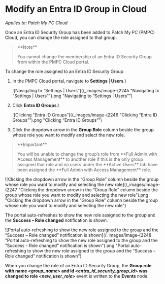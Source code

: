 # Modify an Entra ID Group in Cloud

_Applies to: Patch My PC Cloud_

Once an Entra ID Security Group has been added to Patch My PC (PMPC) Cloud, you can change the role assigned to that group.

<blockquote class="wp-block-quote">
<p>**Note**</p>
<p>You cannot change the membership of an Entra ID Security Group from within the PMPC Cloud portal.</p>
</blockquote>

To change the role assigned to an Entra ID Security Group:

1.  In the PMPC Cloud portal, navigate to **Settings | Users**.\


    ![Navigating to “Settings | Users”](/_images/image-(2245 "Navigating to “Settings | Users”").png "Navigating to “Settings | Users”")


2.  Click **Entra ID Groups**.\


    ![Clicking “Entra ID Groups”](/_images/image-(2246 "Clicking “Entra ID Groups”").png "Clicking “Entra ID Groups”")


3. Click the dropdown arrow in the **Group Role** column beside the group whose role you want to modify and select the new role.

<blockquote class="wp-block-quote">
<p>**Important**</p>
<p>You will be unable to change the group’s role from **Full Admin with Access Management** to another role if this is the only group assigned that role and no users under the **Active Users** tab have been assigned the **Full Admin with Access Management** role.</p>
</blockquote>

![Clicking the dropdown arrow in the “Group Role” column beside the group whose role you want to modify and selecting the new role](/_images/image-(2247 "Clicking the dropdown arrow in the “Group Role” column beside the group whose role you want to modify and selecting the new role").png "Clicking the dropdown arrow in the “Group Role” column beside the group whose role you want to modify and selecting the new role")

The portal auto-refreshes to show the new role assigned to the group and the **Success – Role changed** notification is shown.

![Portal auto-refreshing to show the new role assigned to the group and the “Success – Role changed” notification is shown](/_images/image-(2248 "Portal auto-refreshing to show the new role assigned to the group and the “Success – Role changed” notification is shown").png "Portal auto-refreshing to show the new role assigned to the group and the “Success – Role changed” notification is shown")

When you change the role of an Entra ID Security Group, the **Group role with name <**_**group\_name**_**> and id <**_**entra\_id\_security\_group\_id**_**> was changed to role <**_**new\_user\_role**_**>** event is written to the **Events** node.&#x20;